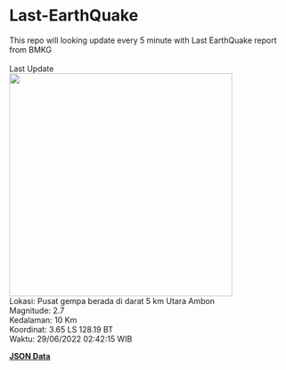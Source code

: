 # Last-EarthQuake
This repo will looking update every 5 minute with Last EarthQuake report from BMKG
<br>
<br>
Last Update
<br>
<img src="https://ews.bmkg.go.id/TEWS/data/20220629024215.mmi.jpg" width="400"/>
<br>
Lokasi: Pusat gempa berada di darat 5 km Utara Ambon <br>
Magnitude: 2.7 <br>
Kedalaman: 10 Km <br>
Koordinat: 3.65 LS 128.19 BT <br>
Waktu: 29/06/2022 02:42:15 WIB <br>

<a href="./data/data.json">**JSON Data**</a>
